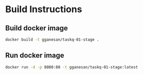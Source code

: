 
# Build Instructions

## Build docker image
```bash
docker build -t gganesan/taskq-01-stage .
```
## Run docker image
```bash
docker run -d -p 8000:80 -t gganesan/taskq-01-stage:latest
```
